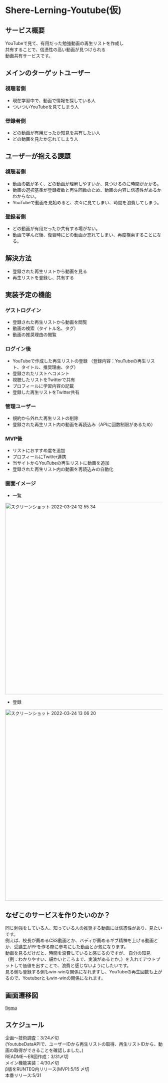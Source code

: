 # Shere-Lerning-Youtube(仮)
## サービス概要
YouTubeで見て、有用だった勉強動画の再生リストを作成し  
共有することで、信憑性の高い動画が見つけられる  
動画共有サービスです。  

## メインのターゲットユーザー
### 視聴者側
- 現在学習中で、動画で情報を探している人
- ついついYouTubeを見てしまう人
### 登録者側
- どの動画が有用だったか知見を共有したい人
- どの動画を見たか忘れてしまう人

## ユーザーが抱える課題
### 視聴者側
- 動画の数が多く、どの動画が理解しやすいか、見つけるのに時間がかかる。
- 動画の選択基準が登録者数と再生回数のため、動画の内容に信憑性があるかわからない。
- YouTubeで動画を見始めると、次々に見てしまい、時間を浪費してしまう。
### 登録者側
- どの動画が有用だったか共有する場がない。
- 動画で学んだ後、復習時にどの動画か忘れてしまい、再度検索することになる。

## 解決方法
- 登録された再生リストから動画を見る
- 再生リストを登録し、共有する

## 実装予定の機能
### ゲストログイン
- 登録された再生リストから動画を閲覧
- 動画の検索（タイトル名、タグ）
- 動画の推奨理由の閲覧
### ログイン後
- YouTubeで作成した再生リストの登録
 （登録内容：YouTubeの再生リスト、タイトル、推奨理由、タグ）
- 登録されたリストへコメント
- 視聴したリストをTwitterで共有
- プロフィールに学習内容の記載
- 登録した再生リストをTwitter共有
### 管理ユーザー
- 規約から外れた再生リストの削除
- 登録された再生リスト内の動画を再読込み（APIに回数制限があるため）
### MVP後
- リストにおすすめ度を追加
- プロフィールにTwitter連携
- 当サイトからYouTubeの再生リストに動画を追加
- 登録された再生リスト内の動画を再読込みの自動化
### 画面イメージ
- 一覧
<img width="612" alt="スクリーンショット 2022-03-24 12 55 34" src="https://user-images.githubusercontent.com/93305003/159839149-dae382c0-1e56-4e8e-a5d9-9277bfc60486.png">  

- 登録
<img width="612" alt="スクリーンショット 2022-03-24 13 06 20" src="https://user-images.githubusercontent.com/93305003/159840224-8e9957d7-2194-4cfa-a844-54b35216e96b.png">

## なぜこのサービスを作りたいのか？
同じ勉強をしている人、知っている人の推奨する動画には信憑性があり、見たいです。  
例えば、校長が薦めるCSS動画とか、バディが薦めるギブ精神を上げる動画とか、受講生がPFを作る際に参考にした動画とか気になります。  
動画を見るだけだと、時間を浪費していると感じるのですが、
自分の知見（例：わかりやすい、細かいところまで、実演があるとか。）を入れてアウトプットして価値を出すことで、浪費と感じないようにしたいです。  
見る側も登録する側もwin-winな関係になれますし、YouTubeの再生回数も上がるので、Youtuberともwin-winの関係になれます。

## 画面遷移図
[figma](https://www.figma.com/file/aCfkhFpNcFb3WFQMDmtpth/kellyuka%2FShare-Larning-Youtube?node-id=0%3A1)

## スケジュール
企画〜技術調査：3/24〆切  
(YoutubeDataAPIで、ユーザーIDから再生リストの取得、再生リストIDから、動画の取得ができることを確認しました。)  
README〜ER図作成：3/31〆切  
メイン機能実装：4/30〆切  
β版をRUNTEQ内リリース(MVP):5/15 〆切  
本番リリース:5/31
